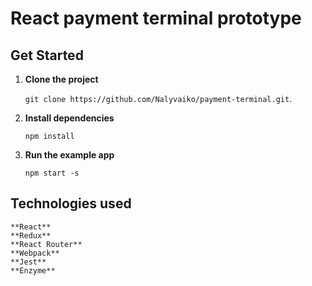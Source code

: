 # React payment terminal prototype

## Get Started

1. **Clone the project**

    `git clone https://github.com/Nalyvaiko/payment-terminal.git`.

2. **Install dependencies**

    `npm install`

3. **Run the example app**

    `npm start -s`

## Technologies used

    **React**
    **Redux**
    **React Router**
    **Webpack**
    **Jest**
    **Enzyme**

